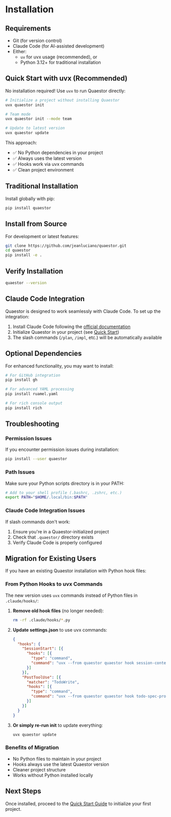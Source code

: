 # Installation

## Requirements

- Git (for version control)
- Claude Code (for AI-assisted development)
- Either:
  - `uv` for uvx usage (recommended), or
  - Python 3.12+ for traditional installation

## Quick Start with uvx (Recommended)

No installation required! Use `uvx` to run Quaestor directly:

```bash
# Initialize a project without installing Quaestor
uvx quaestor init

# Team mode
uvx quaestor init --mode team

# Update to latest version
uvx quaestor update
```

This approach:
- ✅ No Python dependencies in your project
- ✅ Always uses the latest version
- ✅ Hooks work via uvx commands
- ✅ Clean project environment

## Traditional Installation

Install globally with pip:

```bash
pip install quaestor
```

## Install from Source

For development or latest features:

```bash
git clone https://github.com/jeanluciano/quaestor.git
cd quaestor
pip install -e .
```

## Verify Installation

```bash
quaestor --version
```

## Claude Code Integration

Quaestor is designed to work seamlessly with Claude Code. To set up the integration:

1. Install Claude Code following the [official documentation](https://docs.anthropic.com/en/docs/claude-code)
2. Initialize Quaestor in your project (see [Quick Start](quickstart.md))
3. The slash commands (`/plan`, `/impl`, etc.) will be automatically available

## Optional Dependencies

For enhanced functionality, you may want to install:

```bash
# For GitHub integration
pip install gh

# For advanced YAML processing
pip install ruamel.yaml

# For rich console output
pip install rich
```

## Troubleshooting

### Permission Issues
If you encounter permission issues during installation:

```bash
pip install --user quaestor
```

### Path Issues
Make sure your Python scripts directory is in your PATH:

```bash
# Add to your shell profile (.bashrc, .zshrc, etc.)
export PATH="$HOME/.local/bin:$PATH"
```

### Claude Code Integration Issues
If slash commands don't work:

1. Ensure you're in a Quaestor-initialized project
2. Check that `.quaestor/` directory exists
3. Verify Claude Code is properly configured

## Migration for Existing Users

If you have an existing Quaestor installation with Python hook files:

### From Python Hooks to uvx Commands

The new version uses `uvx` commands instead of Python files in `.claude/hooks/`:

1. **Remove old hook files** (no longer needed):
   ```bash
   rm -rf .claude/hooks/*.py
   ```

2. **Update settings.json** to use uvx commands:
   ```json
   {
     "hooks": {
       "SessionStart": [{
         "hooks": [{
           "type": "command",
           "command": "uvx --from quaestor quaestor hook session-context-loader"
         }]
       }],
       "PostToolUse": [{
         "matcher": "TodoWrite",
         "hooks": [{
           "type": "command",
           "command": "uvx --from quaestor quaestor hook todo-spec-progress"
         }]
       }]
     }
   }
   ```

3. **Or simply re-run init** to update everything:
   ```bash
   uvx quaestor update
   ```

### Benefits of Migration

- No Python files to maintain in your project
- Hooks always use the latest Quaestor version
- Cleaner project structure
- Works without Python installed locally

## Next Steps

Once installed, proceed to the [Quick Start Guide](quickstart.md) to initialize your first project.